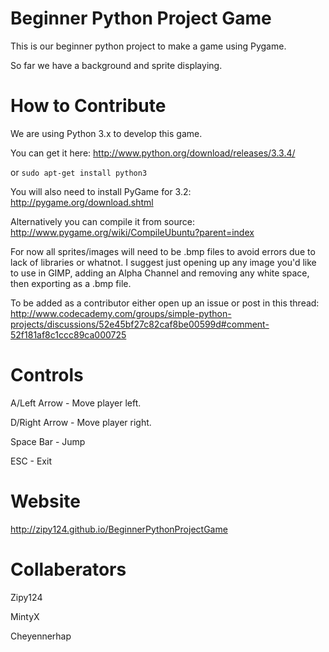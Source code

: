 Beginner Python Project Game
============================

This is our beginner python project to make a game using Pygame.

So far we have a background and sprite displaying.

How to Contribute
=================
We are using Python 3.x to develop this game.

You can get it here: http://www.python.org/download/releases/3.3.4/

or ```sudo apt-get install python3```

You will also need to install PyGame for 3.2: http://pygame.org/download.shtml

Alternatively you can compile it from source: http://www.pygame.org/wiki/CompileUbuntu?parent=index

For now all sprites/images will need to be .bmp files to avoid
errors due to lack of libraries or whatnot. I suggest just opening
up any image you'd like to use in GIMP, adding an Alpha Channel
and removing any white space, then exporting as a .bmp file.

To be added as a contributor either open up an issue or post in this thread: http://www.codecademy.com/groups/simple-python-projects/discussions/52e45bf27c82caf8be00599d#comment-52f181af8c1ccc89ca000725

Controls
==========
A/Left Arrow - Move player left.

D/Right Arrow - Move player right.

Space Bar - Jump

ESC - Exit

Website
===========
http://zipy124.github.io/BeginnerPythonProjectGame

Collaberators
=====================
Zipy124

MintyX

Cheyennerhap

